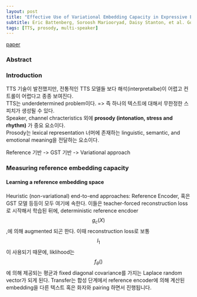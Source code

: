 ```yaml
---
layout: post
title: "Effective Use of Variational Embedding Capacity in Expressive End-to-End Speech Synthesis"
subtitle: Eric Battenberg, Soroosh Mariooryad, Daisy Stanton, et al. Google Research. arXiv 2019.
tags: [TTS, prosody, multi-speaker]
---
```

[paper](https://arxiv.org/abs/1906.03402)

### Abstract

### Introduction
TTS 기술이 발전했지만, 전통적인 TTS 모델들 보다 해석(interpretalbe)이 어렵고 컨트롤이 어렵다고 종종 보여진다.  
TTS는 underdetermined problem이다. => 즉 하나의 텍스트에 대해서 무한정한 스피치가 생성될 수 있다.  
Speaker, channel chracteristics 외에 **prosody (intonation, stress and rhythm)** 가 중요 요소이다.  
Prosody는 lexical representation 너머에 존재하는 linguistic, semantic, and emotional meaning을 전달하는 요소이다.  

Reference 기반 -> GST 기반 -> Variational approach

### Measuring reference embedding capacity
#### Learning a reference embedding space
Heuristic (non-variational) end-to-end approaches: Reference Encoder, 혹은 GST 모델 등등이 모두 여기에 속한다. 이들은 teacher-forced reconstruction loss로 시작해서 학습된 뒤에, deterministic reference encdoer $$g_c(X)$$,에 의해 augmented 되곤 한다. 이때 reconstruction loss로 보통 $$l_1$$이 사용되기 때문에, liklihood는 $$f_\theta()$$에 의해 제공되는 평균과 fixed diagonal covariance를 가지는 Laplace random vector가 되게 된다. Transfer는 합성 단계에서 reference encoder에 의해 계산된 embedding을 다른 텍스트 혹은 화자와 pairing 하면서 진행됩니다.
